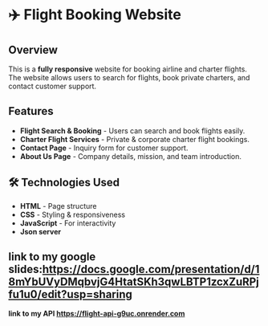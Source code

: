 # ✈️ Flight Booking Website

## Overview

This is a **fully responsive** website for booking airline and charter flights. The website allows users to search for flights, book private charters, and contact customer support.

## Features

- **Flight Search & Booking** - Users can search and book flights easily.
- **Charter Flight Services** - Private & corporate charter flight bookings.
- **Contact Page** - Inquiry form for customer support.
- **About Us Page** - Company details, mission, and team introduction.

## 🛠️ Technologies Used

- **HTML** - Page structure
- **CSS** - Styling & responsiveness
- **JavaScript** - For interactivity
- **Json server**

## link to my google slides:https://docs.google.com/presentation/d/18mYbUVyDMqbvjG4HtatSKh3qwLBTP1zcxZuRPjfu1u0/edit?usp=sharing

**link to my API https://flight-api-g9uc.onrender.com**
